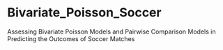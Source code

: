 # Bivariate_Poisson_Soccer
Assessing Bivariate Poisson Models and Pairwise Comparison Models in Predicting the Outcomes of Soccer Matches
